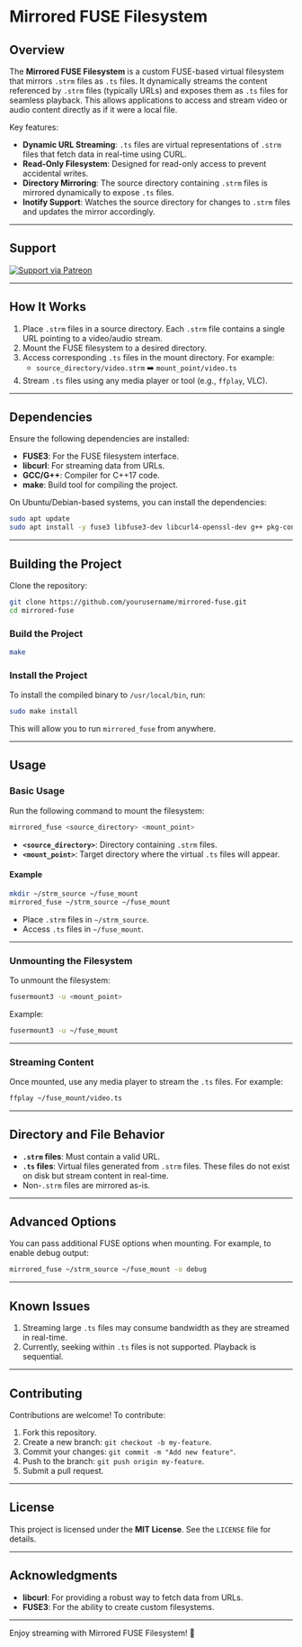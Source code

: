 # **Mirrored FUSE Filesystem**

## **Overview**
The **Mirrored FUSE Filesystem** is a custom FUSE-based virtual filesystem that mirrors `.strm` files as `.ts` files. It dynamically streams the content referenced by `.strm` files (typically URLs) and exposes them as `.ts` files for seamless playback. This allows applications to access and stream video or audio content directly as if it were a local file.

Key features:
- **Dynamic URL Streaming**: `.ts` files are virtual representations of `.strm` files that fetch data in real-time using CURL.
- **Read-Only Filesystem**: Designed for read-only access to prevent accidental writes.
- **Directory Mirroring**: The source directory containing `.strm` files is mirrored dynamically to expose `.ts` files.
- **Inotify Support**: Watches the source directory for changes to `.strm` files and updates the mirror accordingly.

---

## **Support**

[![Support via Patreon](https://img.shields.io/badge/Support%20on-Patreon-orange?style=for-the-badge&logo=patreon)](https://www.patreon.com/user?u=52683080)

---

## **How It Works**

1. Place `.strm` files in a source directory. Each `.strm` file contains a single URL pointing to a video/audio stream.
2. Mount the FUSE filesystem to a desired directory.
3. Access corresponding `.ts` files in the mount directory. For example:
   - `source_directory/video.strm` ➡️ `mount_point/video.ts`
4. Stream `.ts` files using any media player or tool (e.g., `ffplay`, VLC).

---

## **Dependencies**

Ensure the following dependencies are installed:
- **FUSE3**: For the FUSE filesystem interface.
- **libcurl**: For streaming data from URLs.
- **GCC/G++**: Compiler for C++17 code.
- **make**: Build tool for compiling the project.

On Ubuntu/Debian-based systems, you can install the dependencies:

```bash
sudo apt update
sudo apt install -y fuse3 libfuse3-dev libcurl4-openssl-dev g++ pkg-config make
```

---

## **Building the Project**

Clone the repository:

```bash
git clone https://github.com/yourusername/mirrored-fuse.git
cd mirrored-fuse
```

### Build the Project

```bash
make
```

### Install the Project

To install the compiled binary to `/usr/local/bin`, run:

```bash
sudo make install
```

This will allow you to run `mirrored_fuse` from anywhere.

---

## **Usage**

### **Basic Usage**

Run the following command to mount the filesystem:

```bash
mirrored_fuse <source_directory> <mount_point>
```

- **`<source_directory>`**: Directory containing `.strm` files.
- **`<mount_point>`**: Target directory where the virtual `.ts` files will appear.

#### Example

```bash
mkdir ~/strm_source ~/fuse_mount
mirrored_fuse ~/strm_source ~/fuse_mount
```

- Place `.strm` files in `~/strm_source`.
- Access `.ts` files in `~/fuse_mount`.

---

### **Unmounting the Filesystem**

To unmount the filesystem:

```bash
fusermount3 -u <mount_point>
```

Example:

```bash
fusermount3 -u ~/fuse_mount
```

---

### **Streaming Content**

Once mounted, use any media player to stream the `.ts` files. For example:

```bash
ffplay ~/fuse_mount/video.ts
```

---

## **Directory and File Behavior**

- **`.strm` files**: Must contain a valid URL.
- **`.ts` files**: Virtual files generated from `.strm` files. These files do not exist on disk but stream content in real-time.
- Non-`.strm` files are mirrored as-is.

---

## **Advanced Options**

You can pass additional FUSE options when mounting. For example, to enable debug output:

```bash
mirrored_fuse ~/strm_source ~/fuse_mount -o debug
```

---

## **Known Issues**
1. Streaming large `.ts` files may consume bandwidth as they are streamed in real-time.
2. Currently, seeking within `.ts` files is not supported. Playback is sequential.

---

## **Contributing**

Contributions are welcome! To contribute:
1. Fork this repository.
2. Create a new branch: `git checkout -b my-feature`.
3. Commit your changes: `git commit -m "Add new feature"`.
4. Push to the branch: `git push origin my-feature`.
5. Submit a pull request.

---

## **License**

This project is licensed under the **MIT License**. See the `LICENSE` file for details.

---


## **Acknowledgments**

- **libcurl**: For providing a robust way to fetch data from URLs.
- **FUSE3**: For the ability to create custom filesystems.

---

Enjoy streaming with Mirrored FUSE Filesystem! 🎥
